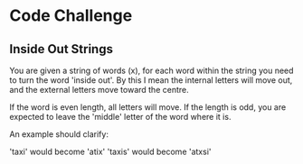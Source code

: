 <h1>Code Challenge</h1>
<h2>Inside Out Strings</h2>

You are given a string of words (x), for each word within the string you need to turn the word 'inside out'. By this I mean the internal letters will move out, and the external letters move toward the centre.

If the word is even length, all letters will move. If the length is odd, you are expected to leave the 'middle' letter of the word where it is.

An example should clarify:

'taxi' would become 'atix' 'taxis' would become 'atxsi'